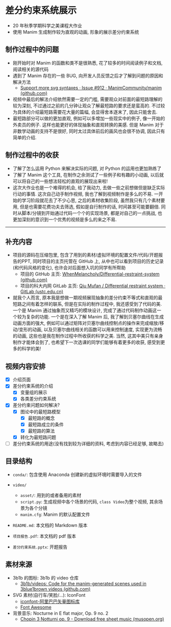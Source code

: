 # 差分约束系统展示

- 20 年秋季学期科学之美课程大作业
- 使用 Manim 生成制作较为直观的动画, 形象的展示差分约束系统

## 制作过程中的问题

- 刚开始时对 Manim 的函数和类不是很熟悉, 花了较多的时间阅读例子和文档, 阅读相关的源代码
- 遇到了 Manim 存在的一些 BUG, 向开发人员反馈之后才了解到问题的原因和解决方法
  - [Support more svg syntaxes · Issue #912 · ManimCommunity/manim (github.com)](https://github.com/ManimCommunity/manim/issues/912)
- 视频中最后的解法介绍依然需要一定的门槛, 需要观众对前面的最短路理解的较为深刻, 不过通过之前的几分钟让观众了解最短路的要求还是蛮高的. 不过较为具体的介绍最短路需要花大量的篇幅, 会显得舍本逐末了, 因此只能舍去.
- 最短路部分可以做的更加直观, 例如可以多增加一些现实中的例子, 像一开始的外卖员的例子. 这样也能更好的体现抽象和直观转换的美感. 但是 Manim 对于非数学动画的支持不是很好, 同时太过具体前后的画风也会很不协调, 因此只有简单的介绍.

## 制作过程中的收获

- 了解了怎么运用 Python 来解决实际的问题, 对 Python 的运用也更加熟练了
- 了解了 Manim 这个工具, 在制作之余测试了一些例子和有趣的小动画, 以后就可以将自己的一些想法轻松的直观的展现出来啦!
- 这次大作业也是一个难得的机会, 给了我动力, 去做一些之前想做但是缺乏实际行动的事情. 这次自己动手制作视频, 我也了解到视频制作是多么的不易. 一开始的学习阶段就花去了不少心思, 之后的素材收集阶段, 虽然我只有几个素材要用, 但是也需要花费功夫去筛选, 假如是自行制作的话, 时间甚至可能要翻倍. 同时从脚本/分镜到开始通过代码一个个的实现场景, 都是对自己的一点挑战, 也更加深刻的意识到一个优秀的视频是多么的来之不易.

----

## 补充内容

- 项目的源码在压缩包里, 包含了用到的素材/虚拟环境的配置文件/代码/开题报告的PPT, 同时项目的主页托管在 GitHub 上, 从中也可以看到项目的历史记录(和代码风格的变化), 也许会对后面想入坑的同学有所帮助
  - 项目的 GitHub 主页: [WhenMelancholy/Differential-restraint-system (github.com)](https://github.com/WhenMelancholy/Differential-restraint-system)
  - 项目的科大内网 GitLab 主页: [Qiu Mufan / Differential restraint system · GitLab (ustc.edu.cn)](https://git.lug.ustc.edu.cn/Melancholy/differential-restraint-system)
- 就我个人而言, 原本我是想做一期视频展现抽象的差分约束不等式和直观的最短路之间有着怎样的联系, 但是在实际的制作过程中, 我还感受到了代码的美. 一个是 Manim 通过抽象而又精巧的模块设计, 完成了通过代码制作动画这一个较为复杂的功能. 一个是在深入了解 Manim 后, 我了解到贝塞尔曲线在生成动画方面的强大, 例如可以通过矩阵对贝塞尔曲线控制点的操作来完成缩放/移动/变形的动画, 以及贝塞尔曲线相关的函数可以用来控制速度, 实现更为流畅的动画, 这些也是我在制作过程中所收获的科学之美. 当然, 这其中美只有亲身制作才能体会到了, 也希望下一次选课的同学们能够有着更多的收获, 感受到更多的科学的美!

## 视频内容安排

- [x] 介绍页面
- [x] 差分约束系统的介绍
  - [x] 变量组的展示
  - [x] 各类差分约束系统
- [x] 差分约束问题如何解决?
  - [x] 图论中的最短路模型
    - [x] 最短路的概念
    - [x] 最短路成立的条件
    - [x] 最短路的算法
  - [x] 转化为最短路问题
- [ ] 差分约束系统的用途(没有找到较为详细的资料, 考虑到内容已经足够, 故略去)

## 目录结构

- `conda/`: 包含使用 Anaconda 创建新的虚拟环境时需要导入的文件

- `video/`

  - `asset/`: 用到的或者备用的素材
  - `script.py`: 生成视频中各个场景的代码, `class Video`为整个视频, 其余场景为各个分镜
  - `manim.cfg`: Manim 的默认配置文件

- `README.md`: 本文档的 Markdown 版本

- `项目报告.pdf`: 本文档的 pdf 版本

- `差分约束系统.pptx`: 开题报告

  

## 素材来源

- 3b1b 的图标: 3b1b 的 video 仓库
  - [3b1b/videos: Code for the manim-generated scenes used in 3blue1brown videos (github.com)](https://github.com/3b1b/videos)
- SVG 素材(自行车/笑脸/...): IconFont
  - [iconfont-阿里巴巴矢量图标库](https://www.iconfont.cn/)
  - [Font Awesome](https://fontawesome.com/)
- 背景音乐: Nocturne in E flat major, Op. 9 no. 2
  - [Chopin 3 Notturni op. 9 - Download free sheet music (musopen.org)](https://musopen.org/music/108-nocturnes-op-9/)